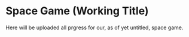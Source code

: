 # Space Game (Working Title)
Here will be uploaded all prgress for our, as of yet untitled, space game.
